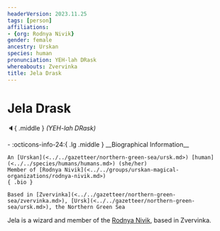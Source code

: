 ```yaml
---
headerVersion: 2023.11.25
tags: [person]
affiliations:
- {org: Rodnya Nivik}
gender: female
ancestry: Urskan
species: human
pronunciation: YEH-lah DRask
whereabouts: Zvervinka
title: Jela Drask
---
```

# Jela Drask
:speaker:{ .middle } *(YEH-lah DRask)*  
<div class="grid cards ext-narrow-margin ext-one-column" markdown>
- :octicons-info-24:{ .lg .middle } __Biographical Information__

    An [Urskan](<../../gazetteer/northern-green-sea/ursk.md>) [human](<../../species/humans/humans.md>) (she/her)  
    Member of [Rodnya Nivik](<../../groups/urskan-magical-organizations/rodnya-nivik.md>)  
    { .bio }

    Based in [Zvervinka](<../../gazetteer/northern-green-sea/zvervinka.md>), [Ursk](<../../gazetteer/northern-green-sea/ursk.md>), the Northern Green Sea
</div>


Jela is a wizard and member of the [Rodnya Nivik](<../../groups/urskan-magical-organizations/rodnya-nivik.md>), based in Zvervinka. 
